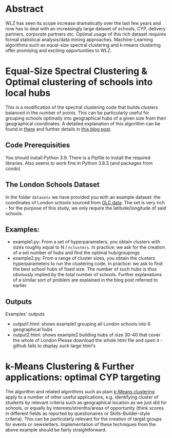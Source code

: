 # Abstract

WLZ has seen its scope increase dramatically over the last few years and now has to deal with an increasingly large dataset of schools, CYP, delivery partners, corporate partners etc. Optimal usage of this rich dataset requires formal statistical analysis/data mining approaches. Machine-Learning algorithms such as equal-size spectral clustering and k-means clustering offer promising and exciting opportunities to WLZ.

# Equal-Size Spectral Clustering & Optimal clustering of schools into local hubs
This is a modification of the spectral clustering code that builds clusters balanced 
in the number of points. This can be particularly useful for grouping schools optimally into geographical hubs of a given size from their geographical coordinates.
A detailed explanation of this algorithm can be found in [there](https://towardsdatascience.com/spectral-clustering-aba2640c0d5b) and further details in [this blog post](https://medium.com/p/cce65c6f9ba3/edit).

## Code Prerequisities
You should install Python 3.9. There is a Pipfile to install the required libraries. Also seems to work fine in Python 3.8.3 (and packages from condo)

## The London Schools Dataset
In the folder `datasets` we have provided you with an example dataset: the coordinates of London schools sourced from [GLC data](https://data.london.gov.uk/dataset/london-schools-atlas). The set is very rich - for the purpose of this study, we only require the latitude/longitude of said schools.

## Examples: 
* example1.py: From a set of hyperparameters, you obtain clusters with sizes roughly equal to N / `nclusters`. In practice: we ask for the creation of a set number of hubs and find the optimal hub/groupings
* example2.py: From a range of cluster sizes, you obtain the clusters hyperparameters to run the clustering code. In practice: we ask to find the best school hubs of fixed size. The number of such hubs is thus obviously implied by the total number of schools.
Further explanations of a similar sort of problem are explained in the blog post referred to earlier.

## Outputs
Examples' outputs
* output1.html: shows example1 grouping all London schools into 6 geographical hubs
* output2.html: shows example2 building hubs of size 30-40 that cover the whole of London
Please download the whole html file and open it - github fails to display such large html's

# k-Means Clustering & Further applications: optimal CYP targeting
The algorithm and related algorithms such as plain [k-Means clustering](https://en.wikipedia.org/wiki/K-means_clustering) apply to a number of other useful applications, e.g. identifying cluster of students by relevant criteria such as geographical location as we just did for schools, or equally by interests/strenths/areas of opportunity (think scores in different fields as reported by questionaires or Skills-Builder-style criteria). This can be particularly relevant for the creation of target groups for events or newsletters. Implementation of these techniques from the above example should be fairly straightforward.
